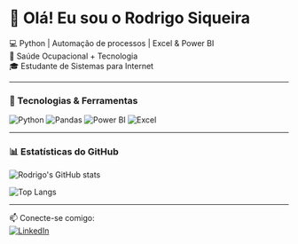 # 👋 Olá! Eu sou o Rodrigo Siqueira

💻 Python | Automação de processos | Excel & Power BI  
🏥 Saúde Ocupacional + Tecnologia  
🎓 Estudante de Sistemas para Internet  

---

### 🚀 Tecnologias & Ferramentas
![Python](https://img.shields.io/badge/Python-3776AB?style=for-the-badge&logo=python&logoColor=white)
![Pandas](https://img.shields.io/badge/Pandas-150458?style=for-the-badge&logo=pandas&logoColor=white)
![Power BI](https://img.shields.io/badge/Power%20BI-F2C811?style=for-the-badge&logo=powerbi&logoColor=black)
![Excel](https://img.shields.io/badge/Excel-217346?style=for-the-badge&logo=microsoftexcel&logoColor=white)

---

### 📊 Estatísticas do GitHub
![Rodrigo's GitHub stats](https://github-readme-stats.vercel.app/api?username=rhsiqueira&show_icons=true&theme=dracula)

![Top Langs](https://github-readme-stats.vercel.app/api/top-langs/?username=rhsiqueira&layout=compact&theme=dracula)

---

📫 Conecte-se comigo:  
[![LinkedIn](https://img.shields.io/badge/LinkedIn-0077B5?style=for-the-badge&logo=linkedin&logoColor=white)](https://www.linkedin.com/in/seu-linkedin)
